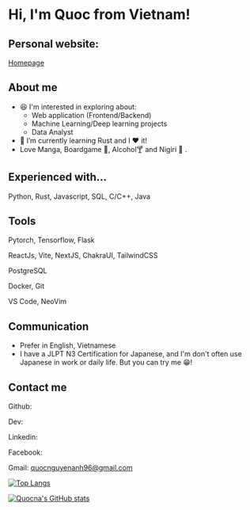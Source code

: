 # Hi, I'm Quoc from Vietnam!

## Personal website: 
[Homepage](https://www.quocna.dev/)

## About me
- :satisfied: I'm interested in exploring about:
  * Web application (Frontend/Backend)
  * Machine Learning/Deep learning projects
  * Data Analyst
- 🌱 I’m currently learning Rust and I :heart: it!
- Love Manga, Boardgame 🎲, Alcohol🍸 and Nigiri 🍣 .

## Experienced with...
Python, Rust, Javascript, SQL, C/C++, Java

## Tools
Pytorch, Tensorflow, Flask

ReactJs, Vite, NextJS, ChakraUI, TailwindCSS

PostgreSQL

Docker, Git

VS Code, NeoVim

## Communication
- Prefer in English, Vietnamese
- I have a JLPT N3 Certification for Japanese, and I'm don't often use Japanese in work or daily life. But you can try me :grin:!

## Contact me
Github:

Dev:

Linkedin:

Facebook:

Gmail: quocnguyenanh96@gmail.com

[![Top Langs](https://github-readme-stats.vercel.app/api/top-langs/?username=naquoc&layout=compact&theme=dracula)](https://github.com/anuraghazra/github-readme-stats)

[![Quocna's GitHub stats](https://github-readme-stats.vercel.app/api?username=naquoc&count_private=true&show_icons=true&theme=dracula&hide=prs,issues)](https://github.com/anuraghazra/github-readme-stats)

<!--
**naquoc/naquoc** is a ✨ _special_ ✨ repository because its `README.md` (this file) appears on your GitHub profile.

Here are some ideas to get you started:

- 🔭 I’m currently working on ...
- 🌱 I’m currently learning ...
- 👯 I’m looking to collaborate on ...
- 🤔 I’m looking for help with ...
- 💬 Ask me about ...
- 📫 How to reach me: ...
- 😄 Pronouns: ...
- ⚡ Fun fact: ...
-->

